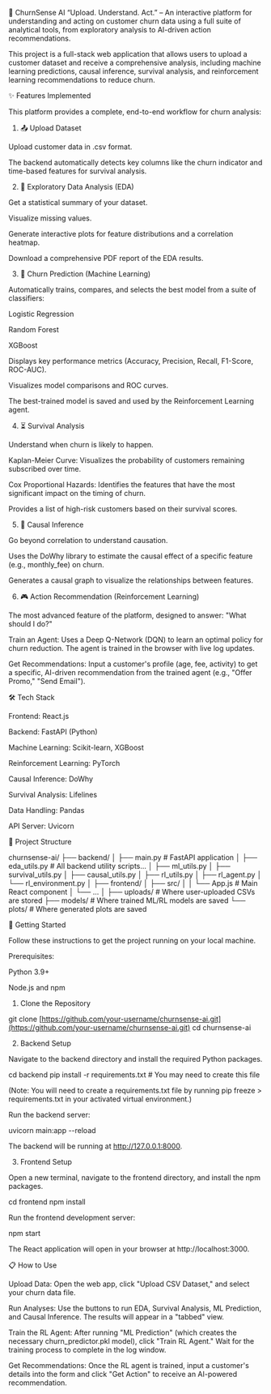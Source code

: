 🧠 ChurnSense AI
“Upload. Understand. Act.” – An interactive platform for understanding and acting on customer churn data using a full suite of analytical tools, from exploratory analysis to AI-driven action recommendations.

This project is a full-stack web application that allows users to upload a customer dataset and receive a comprehensive analysis, including machine learning predictions, causal inference, survival analysis, and reinforcement learning recommendations to reduce churn.


✨ Features Implemented

This platform provides a complete, end-to-end workflow for churn analysis:

1. 📤 Upload Dataset

Upload customer data in .csv format.

The backend automatically detects key columns like the churn indicator and time-based features for survival analysis.

2. 🧪 Exploratory Data Analysis (EDA)

Get a statistical summary of your dataset.

Visualize missing values.

Generate interactive plots for feature distributions and a correlation heatmap.

Download a comprehensive PDF report of the EDA results.

3. 🤖 Churn Prediction (Machine Learning)

Automatically trains, compares, and selects the best model from a suite of classifiers:

Logistic Regression

Random Forest

XGBoost

Displays key performance metrics (Accuracy, Precision, Recall, F1-Score, ROC-AUC).

Visualizes model comparisons and ROC curves.

The best-trained model is saved and used by the Reinforcement Learning agent.

4. ⏳ Survival Analysis

Understand when churn is likely to happen.

Kaplan-Meier Curve: Visualizes the probability of customers remaining subscribed over time.

Cox Proportional Hazards: Identifies the features that have the most significant impact on the timing of churn.

Provides a list of high-risk customers based on their survival scores.

5. 🔎 Causal Inference

Go beyond correlation to understand causation.

Uses the DoWhy library to estimate the causal effect of a specific feature (e.g., monthly_fee) on churn.

Generates a causal graph to visualize the relationships between features.

6. 🎮 Action Recommendation (Reinforcement Learning)

The most advanced feature of the platform, designed to answer: "What should I do?"

Train an Agent: Uses a Deep Q-Network (DQN) to learn an optimal policy for churn reduction. The agent is trained in the browser with live log updates.

Get Recommendations: Input a customer's profile (age, fee, activity) to get a specific, AI-driven recommendation from the trained agent (e.g., "Offer Promo," "Send Email").

🛠️ Tech Stack

Frontend: React.js

Backend: FastAPI (Python)

Machine Learning: Scikit-learn, XGBoost

Reinforcement Learning: PyTorch

Causal Inference: DoWhy

Survival Analysis: Lifelines

Data Handling: Pandas

API Server: Uvicorn

📂 Project Structure

churnsense-ai/
├── backend/
│   ├── main.py             # FastAPI application
│   ├── eda_utils.py        # All backend utility scripts...
│   ├── ml_utils.py
│   ├── survival_utils.py
│   ├── causal_utils.py
│   ├── rl_utils.py
│   ├── rl_agent.py
│   └── rl_environment.py
│
├── frontend/
│   ├── src/
│   │   └── App.js          # Main React component
│   └── ...
│
├── uploads/                # Where user-uploaded CSVs are stored
├── models/                 # Where trained ML/RL models are saved
└── plots/                  # Where generated plots are saved

🚀 Getting Started

Follow these instructions to get the project running on your local machine.

Prerequisites:

Python 3.9+

Node.js and npm

1. Clone the Repository

git clone [https://github.com/your-username/churnsense-ai.git](https://github.com/your-username/churnsense-ai.git)
cd churnsense-ai

2. Backend Setup

Navigate to the backend directory and install the required Python packages.

cd backend
pip install -r requirements.txt  # You may need to create this file

(Note: You will need to create a requirements.txt file by running pip freeze > requirements.txt in your activated virtual environment.)

Run the backend server:

uvicorn main:app --reload

The backend will be running at http://127.0.0.1:8000.

3. Frontend Setup

Open a new terminal, navigate to the frontend directory, and install the npm packages.

cd frontend
npm install

Run the frontend development server:

npm start

The React application will open in your browser at http://localhost:3000.

📋 How to Use

Upload Data: Open the web app, click "Upload CSV Dataset," and select your churn data file.

Run Analyses: Use the buttons to run EDA, Survival Analysis, ML Prediction, and Causal Inference. The results will appear in a "tabbed" view.

Train the RL Agent: After running "ML Prediction" (which creates the necessary churn_predictor.pkl model), click "Train RL Agent." Wait for the training process to complete in the log window.

Get Recommendations: Once the RL agent is trained, input a customer's details into the form and click "Get Action" to receive an AI-powered recommendation.


